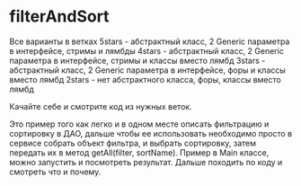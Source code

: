 # filterAndSort

Все варианты в ветках
5stars - абстрактный класс, 2 Generic параметра в интерфейсе, стримы и лямбды
4stars - абстрактный класс, 2 Generic параметра в интерфейсе, стримы и классы вместо лямбд
3stars - абстрактный класс, 2 Generic параметра в интерфейсе, форы и классы вместо лямбд
2stars - нет абстрактного класса, форы, классы вместо лямбд

Качайте себе и смотрите код из нужных веток.

Это пример того как легко и в одном месте описать фильтрацию и сортировку в ДАО, дальше чтобы ее использовать
необходимо просто в сервисе собрать объект фильтра, и выбрать сортировку, затем передать их в метод getAll(filter, sortName).
Пример в Main классе, можно запустить и посмотреть результат. Дальше походить по коду и смотреть что и почему.